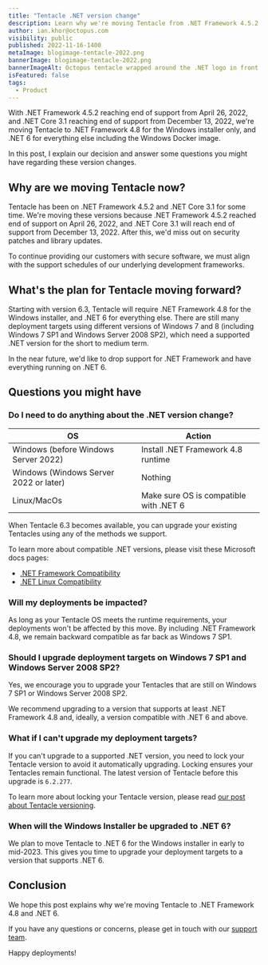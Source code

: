 ```yaml
---
title: "Tentacle .NET version change"
description: Learn why we're moving Tentacle from .NET Framework 4.5.2 & .NET Core 3.1 to .NET Framework 4.8 & .NET 6.
author: ian.khor@octopus.com
visibility: public
published: 2022-11-16-1400
metaImage: blogimage-tentacle-2022.png
bannerImage: blogimage-tentacle-2022.png
bannerImageAlt: Octopus tentacle wrapped around the .NET logo in front of a server
isFeatured: false
tags:
  - Product
---
```


With .NET Framework 4.5.2 reaching end of support from April 26, 2022, and .NET Core 3.1 reaching end of support from December 13, 2022, we're moving Tentacle to .NET Framework 4.8 for the Windows installer only, and .NET 6 for everything else including the Windows Docker image.

In this post, I explain our decision and answer some questions you might have regarding these version changes.

## Why are we moving Tentacle now?

Tentacle has been on .NET Framework 4.5.2 and .NET Core 3.1 for some time. We're moving these versions because .NET Framework 4.5.2 reached end of support on April 26, 2022, and .NET Core 3.1 will reach end of support from December 13, 2022. After this, we'd miss out on security patches and library updates.

To continue providing our customers with secure software, we must align with the support schedules of our underlying development frameworks.

## What's the plan for Tentacle moving forward?

Starting with version 6.3, Tentacle will require .NET Framework 4.8 for the Windows installer, and .NET 6 for everything else. There are still many deployment targets using different versions of Windows 7 and 8 (including Windows 7 SP1 and Windows Server 2008 SP2), which need a supported .NET version for the short to medium term.

In the near future, we'd like to drop support for .NET Framework and have everything running on .NET 6.

## Questions you might have

### Do I need to do anything about the .NET version change?

| OS                                     | Action                                 |
| -------------------------------------- | -------------------------------------- |
| Windows (before Windows Server 2022)   | Install .NET Framework 4.8 runtime     |
| Windows (Windows Server 2022 or later) | Nothing                                |
| Linux/MacOs                            | Make sure OS is compatible with .NET 6 |

When Tentacle 6.3 becomes available, you can upgrade your existing Tentacles using any of the methods we support.

To learn more about compatible .NET versions, please visit these Microsoft docs pages:

- [.NET Framework Compatibility](https://learn.microsoft.com/en-us/dotnet/framework/migration-guide/versions-and-dependencies#net-framework-48)
- [.NET Linux Compatibility](https://learn.microsoft.com/en-us/dotnet/core/install/linux)

### Will my deployments be impacted?

As long as your Tentacle OS meets the runtime requirements, your deployments won't be affected by this move. By including .NET Framework 4.8, we remain backward compatible as far back as Windows 7 SP1.

### Should I upgrade deployment targets on Windows 7 SP1 and Windows Server 2008 SP2?

Yes, we encourage you to upgrade your Tentacles that are still on Windows 7 SP1 or Windows Server 2008 SP2.

We recommend upgrading to a version that supports at least .NET Framework 4.8 and, ideally, a version compatible with .NET 6 and above.

### What if I can't upgrade my deployment targets?

If you can't upgrade to a supported .NET version, you need to lock your Tentacle version to avoid it automatically upgrading. Locking ensures your Tentacles remain functional. The latest version of Tentacle before this upgrade is `6.2.277`.

To learn more about locking your Tentacle version, please read [our post about Tentacle versioning](https://octopus.com/blog/tentacle-versioning#lock-on-the-tentacle).

### When will the Windows Installer be upgraded to .NET 6?

We plan to move Tentacle to .NET 6 for the Windows installer in early to mid-2023. This gives you time to upgrade your deployment targets to a version that supports .NET 6.

## Conclusion

We hope this post explains why we're moving Tentacle to .NET Framework 4.8 and .NET 6.

If you have any questions or concerns, please get in touch with our [support team](mailto:support@octopus.com). 

Happy deployments!

